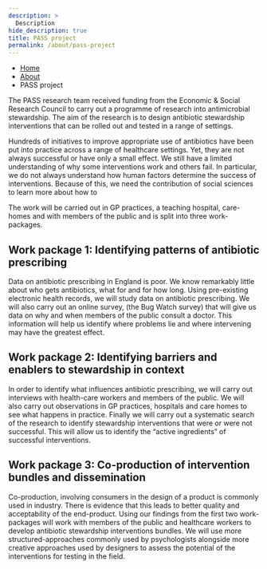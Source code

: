```yaml
---
description: >
  Description
hide_description: true
title: PASS project
permalink: /about/pass-project
---
```


<ul class="breadcrumb">
  <li><a href="/">Home</a></li>
  <li><a href="/about">About</a></li>
  <li>PASS project</li>
</ul>

The PASS research team received funding from the Economic & Social Research Council to carry out a programme of research into antimicrobial stewardship. The aim of the research is to design antibiotic stewardship interventions that can be rolled out and tested in a range of settings. 

Hundreds of initiatives to improve appropriate use of antibiotics have been put into practice across a range of healthcare settings. Yet, they are not always successful or have only a small effect. We still have a limited understanding of why some interventions work and others fail. In particular, we do not always understand how human factors determine the success of interventions. Because of this, we need the contribution of social sciences to learn more about how to 

The work will be carried out in GP practices, a teaching hospital, care-homes and with members of the public and is split into three work-packages.

## Work package 1: Identifying patterns of antibiotic prescribing

Data on antibiotic prescribing in England is poor. We know remarkably little about who gets antibiotics, what for and for how long. Using pre-existing electronic health records, we will study data on antibiotic prescribing. We will also carry out an online survey, (the Bug Watch survey) that will give us data on why and when members of the public consult a doctor. This information will help us identify where problems lie and where intervening may have the greatest effect. 

## Work package 2: Identifying barriers and enablers to stewardship in context 

In order to identify what influences antibiotic prescribing, we will carry out interviews with health-care workers and members of the public. We will also carry out observations in GP practices, hospitals and care homes to see what happens in practice. Finally we will carry out a systematic search of the research to identify stewardship interventions that were or were not successful. This will allow us to identify the “active ingredients” of successful interventions. 

## Work package 3: Co-production of intervention bundles and dissemination

Co-production, involving consumers in the design of a product is commonly used in industry. There is evidence that this leads to better quality and acceptability of the end-product. Using our findings from the first two work-packages will work with members of the public and healthcare workers to develop antibiotic stewardship interventions bundles. We will use more structured-approaches commonly used by psychologists alongside more creative approaches used by designers to assess the potential of the interventions for testing in the field. 
